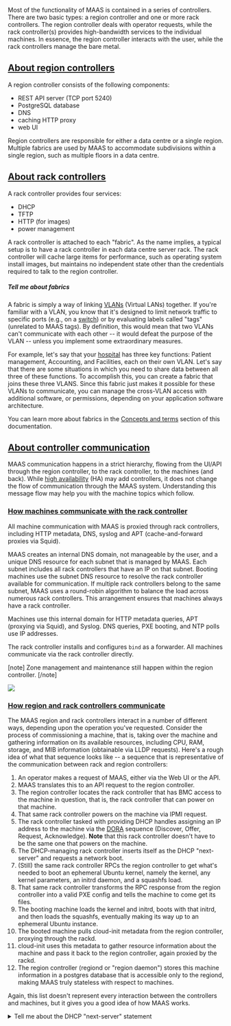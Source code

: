 <!-- "Controllers: the core of MAAS" -->
Most of the functionality of MAAS is contained in a series of controllers.  There are two basic types: a region controller and one or more rack controllers. The region controller deals with operator requests, while the rack controller(s) provides high-bandwidth services to the individual machines.  In essence, the region controller interacts with the user, while the rack controllers manage the bare metal.

<a href="#heading--region-controller"><h2 id="heading--region-controller">About region controllers</h2></a>

A region controller consists of the following components:

- REST API server (TCP port 5240)
- PostgreSQL database
- DNS
- caching HTTP proxy
- web UI

Region controllers are responsible for either a data centre or a single region. Multiple fabrics are used by MAAS to accommodate subdivisions within a single region, such as multiple floors in a data centre.

<a href="#heading--rack-controllers"><h2 id="heading--rack-controllers">About rack controllers</h2></a>

A rack controller provides four services:

- DHCP
- TFTP
- HTTP (for images)
- power management

A rack controller is attached to each "fabric". As the name implies, a typical setup is to have a rack controller in each data centre server rack. The rack controller will cache large items for performance, such as operating system install images, but maintains no independent state other than the credentials required to talk to the region controller.

##### Tell me about fabrics

A fabric is simply a way of linking [VLANs](/t/maas-concepts-and-terms-reference/5416#heading--vlans) (Virtual LANs) together.  If you're familiar with a VLAN, you know that it's designed to limit network traffic to specific ports (e.g., on a [switch](/t/maas-concepts-and-terms-reference/5416#heading--switch)) or by evaluating labels called "tags" (unrelated to MAAS tags).  By definition, this would mean that two VLANs can't communicate with each other -- it would defeat the purpose of the VLAN -- unless you implement some extraordinary measures.

For example, let's say that your [hospital](/t/get-started-with-maas/5092) has three key functions: Patient management, Accounting, and Facilities, each on their own VLAN.  Let's say that there are some situations in which you need to share data between all three of these functions.  To accomplish this, you can create a fabric that joins these three VLANS.  Since this fabric just makes it possible for these VLANs to communicate, you can manage the cross-VLAN access with additional software, or permissions, depending on your application software architecture.

You can learn more about fabrics in the [Concepts and terms](/t/maas-concepts-and-terms-reference/5416#heading--fabrics) section of this documentation.

<a href="#heading--about-contr-comm"><h2 id="heading--about-contr-comm">About controller communication</h2></a>

MAAS communication happens in a strict hierarchy, flowing from the UI/API through the region controller, to the rack controller, to the machines (and back).  While [high availability](/t/how-to-enable-high-availability/5120) (HA) may add controllers, it does not change the flow of communication through the MAAS system.  Understanding this message flow may help you with the machine topics which follow.

<a href="#heading--machinerack"><h3 id="heading--machinerack">How machines communicate with the rack controller</h3></a>

All machine communication with MAAS is proxied through rack controllers, including HTTP metadata, DNS, syslog and APT (cache-and-forward proxies via Squid). 

MAAS creates an internal DNS domain, not manageable by the user, and a unique DNS resource for each subnet that is managed by MAAS. Each subnet includes all rack controllers that have an IP on that subnet. Booting machines use the subnet DNS resource to resolve the rack controller available for communication. If multiple rack controllers belong to the same subnet, MAAS uses a round-robin algorithm to balance the load across numerous rack controllers. This arrangement ensures that machines always have a rack controller.

Machines use this internal domain for HTTP metadata queries, APT (proxying via Squid), and Syslog. DNS queries, PXE booting, and NTP polls use IP addresses.

The rack controller installs and configures `bind` as a forwarder. All machines communicate via the rack controller directly.

[note]
Zone management and maintenance still happen within the region controller.
[/note]

<a href="https://discourse.maas.io/uploads/default/original/1X/02a7ca58b989c67c74421b9d5e0c8b32907a2de1.jpeg" target = "_blank"><img src="https://discourse.maas.io/uploads/default/original/1X/02a7ca58b989c67c74421b9d5e0c8b32907a2de1.jpeg"></a>

<a href="#heading--rackregion"><h3 id="heading--rackregion">How region and rack controllers communicate</h3></a>

The MAAS region and rack controllers interact in a number of different ways, depending upon the operation you've requested.  Consider the process of commissioning a machine, that is, taking over the machine and gathering information on its available resources, including CPU, RAM, storage, and MIB information (obtainable via LLDP requests).  Here's a rough idea of what that sequence looks like -- a sequence that is representative of the communication between rack and region controllers:

1. An operator makes a request of MAAS, either via the Web UI or the API.  
2. MAAS translates this to an API request to the region controller.
3. The region controller locates the rack controller that has BMC access to the machine in question, that is, the rack controller that can power on that machine.
4. That same rack controller powers on the machine via IPMI request.
5. The rack controller tasked with providing DHCP handles assigning an IP address to the machine via the [DORA](/t/maas-concepts-and-terms-reference/5416#heading--dhcp) sequence (Discover, Offer, Request, Acknowledge).  **Note** that this rack controller doesn't have to be the same one that powers on the machine.
6. The DHCP-managing rack controller inserts itself as the DHCP "next-server" and requests a network boot.
7. (Still) the same rack controller RPCs the region controller to get what's needed to boot an ephemeral Ubuntu kernel, namely the kernel, any kernel parameters, an initrd daemon, and a squashfs load.
8. That same rack controller transforms the RPC response from the region controller into a valid PXE config and tells the machine to come get its files.
9. The booting machine loads the kernel and initrd, boots with that initrd, and then loads the squashfs, eventually making its way up to an ephemeral Ubuntu instance.
10. The booted machine pulls cloud-init metadata from the region controller, proxying through the rackd.
11. cloud-init uses this metadata to gather resource information about the machine and pass it back to the region controller, again proxied by the rackd.
12. The region controller (regiond or "region daemon") stores this machine information in a postgres database that is accessible only to the regiond, making MAAS truly stateless with respect to machines.

Again, this list doesn't represent every interaction between the controllers and machines, but it gives you a good idea of how MAAS works.

<details><summary>Tell me about the DHCP "next-server" statement</summary>

The `next-server` directive is used to specify the host address from which an initial boot file is to be loaded, usually a TFTP server.  In the case of MAAS, the rack controller providing DHCP actually inserts itself, since it can proxy (broker) the delivery of boot bits to the machine in question.
</details>
